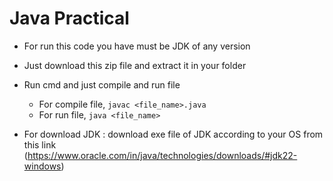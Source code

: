 # Java Practical

- For run this code you have must be JDK of any version
- Just download this zip file and extract it in your folder
- Run cmd and just compile and run file
  - For compile file, `javac <file_name>.java`
  - For run file, `java <file_name>`

- For download JDK : download exe file of JDK according to your OS from this link (https://www.oracle.com/in/java/technologies/downloads/#jdk22-windows)

